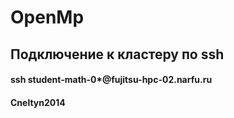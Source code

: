 # OpenMp
## Подключение к кластеру по ssh 

#### ssh student-math-0*@fujitsu-hpc-02.narfu.ru
#### Cneltyn2014
